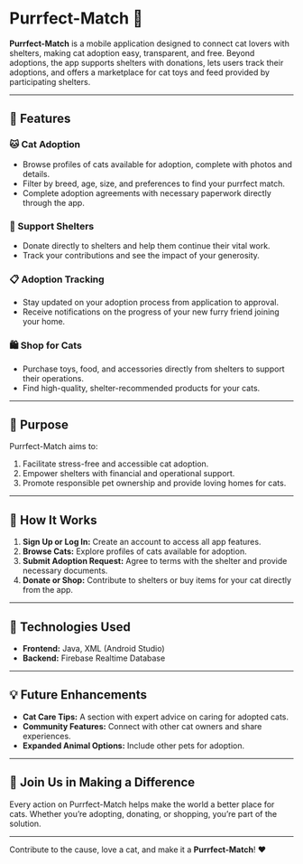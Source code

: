 # Purrfect-Match 🐾  

**Purrfect-Match** is a mobile application designed to connect cat lovers with shelters, making cat adoption easy, transparent, and free. Beyond adoptions, the app supports shelters with donations, lets users track their adoptions, and offers a marketplace for cat toys and feed provided by participating shelters.

---

## 🌟 Features  

### 🐱 Cat Adoption  
- Browse profiles of cats available for adoption, complete with photos and details.  
- Filter by breed, age, size, and preferences to find your purrfect match.  
- Complete adoption agreements with necessary paperwork directly through the app.  

### 💖 Support Shelters  
- Donate directly to shelters and help them continue their vital work.  
- Track your contributions and see the impact of your generosity.  

### 📋 Adoption Tracking  
- Stay updated on your adoption process from application to approval.  
- Receive notifications on the progress of your new furry friend joining your home.  

### 🛍️ Shop for Cats  
- Purchase toys, food, and accessories directly from shelters to support their operations.  
- Find high-quality, shelter-recommended products for your cats.  

---

## 🎯 Purpose  

Purrfect-Match aims to:  
1. Facilitate stress-free and accessible cat adoption.  
2. Empower shelters with financial and operational support.  
3. Promote responsible pet ownership and provide loving homes for cats.  

---

## 🚀 How It Works  

1. **Sign Up or Log In:** Create an account to access all app features.  
2. **Browse Cats:** Explore profiles of cats available for adoption.  
3. **Submit Adoption Request:** Agree to terms with the shelter and provide necessary documents.  
4. **Donate or Shop:** Contribute to shelters or buy items for your cat directly from the app.  

---

## 📲 Technologies Used  

- **Frontend:** Java, XML (Android Studio)  
- **Backend:** Firebase Realtime Database  

---

## 💡 Future Enhancements  

- **Cat Care Tips:** A section with expert advice on caring for adopted cats.  
- **Community Features:** Connect with other cat owners and share experiences.  
- **Expanded Animal Options:** Include other pets for adoption.  

---

## 🌟 Join Us in Making a Difference  

Every action on Purrfect-Match helps make the world a better place for cats. Whether you’re adopting, donating, or shopping, you’re part of the solution.  

---

Contribute to the cause, love a cat, and make it a **Purrfect-Match**! ❤️  
